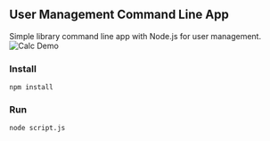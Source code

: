## User Management Command Line App

Simple library command line app with Node.js for user management.  
![Calc Demo](data/appDemo.gif?raw=true)  
  
### Install 
`npm install`  
  
### Run
`node script.js`

